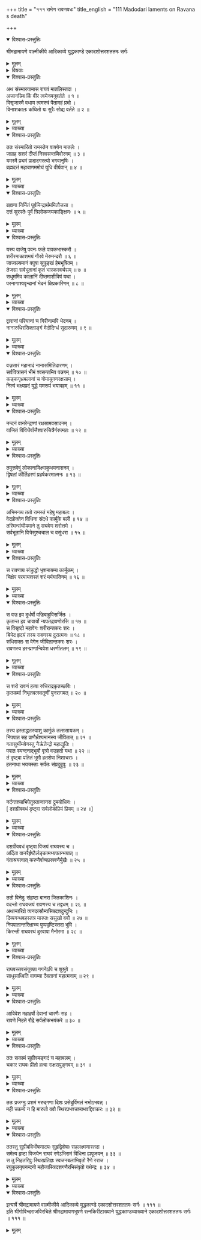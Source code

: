 +++
title = "१११ रामेण रावणवधः"
title_english = "111 Madodari laments on Ravana s death"

+++

<details open><summary>विश्वास-प्रस्तुतिः</summary>

श्रीमद्रामायणे वाल्मीकीये आदिकाव्ये युद्धकाण्डे एकादशोत्तरशततमः सर्गः
</details>

<details><summary>मूलम्</summary>

श्रीमद्रामायणे वाल्मीकीये आदिकाव्ये युद्धकाण्डे एकादशोत्तरशततमः सर्गः
</details>

<details><summary>विषयाः</summary>

रावणस्य पूर्वपूर्वस्मिन्शिरसिछिन्नेछिन्नेपि पुनः पुनः शिरोन्तरप्ररोहेसति मातलिसमु -द्बोधितेन रामेण ब्रह्मास्त्रेण रावणहृदयविभेदनम् ॥ १ ॥ रावणेहते हर्षादिन्द्रादिभी रामरथोपरिपुष्पवर्षणम् ॥ २ ॥ सुग्रीव विभीषणादिभिर्हर्षाच्छ्रीरामाभिपूजनम् ॥ ३ ॥

</details>

<details open><summary>विश्वास-प्रस्तुतिः</summary>

अथ संस्मारयामास राघवं मातलिस्तदा ।  
अजानन्निव किं वीर त्वमेनमनुवर्तते ॥ १ ॥  
विसृजास्मै वधाय त्वमस्त्रं पैतामहं प्रभो ।  
विनाशकालः कथितो यः सुरैः सोद्य वर्तते ॥ २ ॥
</details>

<details><summary>मूलम्</summary>

अथ संस्मारयामास राघवं मातलिस्तदा ।  
अजानन्निव किं वीर त्वमेनमनुवर्तते ॥ १ ॥  
विसृजास्मै वधाय त्वमस्त्रं पैतामहं प्रभो ।  
विनाशकालः कथितो यः सुरैः सोद्य वर्तते ॥ २ ॥
</details>

<details><summary>व्याख्या</summary>

अथ रावणवधः – अथ संस्मारयामासेत्यादिश्लोकद्वयमेकान्वयम् ॥ अजानन्निव ब्रह्मास्त्रमजानन्निव एनं रावणं अनुवर्तसे अस्त्रस्य प्रत्यास्त्रप्रयोगमात्रं करोषि । विनाशकालः मानुषेण वध इत्युक्तः कालः ॥ १-२ ॥
</details>

<details open><summary>विश्वास-प्रस्तुतिः</summary>

ततः संस्मारितो रामस्तेन वाक्येन मातलेः ।  
जग्राह सशरं दीप्तं निश्वसन्तमिवोरगम् ॥ ३ ॥  
यमस्मै प्रथमं प्रादादगस्त्यो भगवानृषिः ।  
ब्रह्मदत्तं महाबाणममोघं युधि वीर्यवान् ॥ ४ ॥
</details>

<details><summary>मूलम्</summary>

ततः संस्मारितो रामस्तेन वाक्येन मातलेः ।  
जग्राह सशरं दीप्तं निश्वसन्तमिवोरगम् ॥ ३ ॥  
यमस्मै प्रथमं प्रादादगस्त्यो भगवानृषिः ।  
ब्रह्मदत्तं महाबाणममोघं युधि वीर्यवान् ॥ ४ ॥
</details>

<details><summary>व्याख्या</summary>

ततः संस्मारित इत्याद्येकादश श्लोका एकान्वयाः ॥ ३–४ ॥
</details>

<details open><summary>विश्वास-प्रस्तुतिः</summary>

ब्रह्मणा निर्मितं पूर्वमिन्द्रार्थममितौजसा ।  
दत्तं सुरपतेः पूर्वं त्रिलोकजयकाङ्क्षिणः ॥ ५ ॥
</details>

<details><summary>मूलम्</summary>

ब्रह्मणा निर्मितं पूर्वमिन्द्रार्थममितौजसा ।  
दत्तं सुरपतेः पूर्वं त्रिलोकजयकाङ्क्षिणः ॥ ५ ॥
</details>

<details><summary>व्याख्या</summary>

प्रथमं पूर्वं दण्डकारण्ये । ब्रह्मदत्तमित्येतद्विवृणोति – ब्रह्मणेत्यादिना ॥ ५ ॥
</details>

<details open><summary>विश्वास-प्रस्तुतिः</summary>

यस्य वाजेषु पवनः फले पावकभास्करौ ।  
शरीरमाकाशमयं गौरवे मेरुमन्दरौ ॥ ६ ॥  
जाज्वल्यमानं वपुषा सुपुङ्खं हेमभूषितम् ।  
तेजसा सर्वभूतानां कृतं भास्करवर्चसम् ॥ ७ ॥  
सधूममिव कालानिं दीप्तमाशीविषं यथा ।  
परनागाश्ववृन्दानां भेदनं क्षिप्रकारिणम् ॥ ८ ॥
</details>

<details><summary>मूलम्</summary>

यस्य वाजेषु पवनः फले पावकभास्करौ ।  
शरीरमाकाशमयं गौरवे मेरुमन्दरौ ॥ ६ ॥  
जाज्वल्यमानं वपुषा सुपुङ्खं हेमभूषितम् ।  
तेजसा सर्वभूतानां कृतं भास्करवर्चसम् ॥ ७ ॥  
सधूममिव कालानिं दीप्तमाशीविषं यथा ।  
परनागाश्ववृन्दानां भेदनं क्षिप्रकारिणम् ॥ ८ ॥
</details>

<details><summary>व्याख्या</summary>

यस्य वाजेष्विति । पवनादीनामधिदेवतात्वेनावस्थानं । फले शल्ये । तेजसा सारांशेन कृतम् ॥ ६-८ ॥
</details>

<details open><summary>विश्वास-प्रस्तुतिः</summary>

द्वाराणां परिघाणां च गिरीणामपि भेदनम् ।  
नानारुधिरसिक्ताङ्गं मेदोदिग्धं सुदारुणम् ॥ ९ ॥
</details>

<details><summary>मूलम्</summary>

द्वाराणां परिघाणां च गिरीणामपि भेदनम् ।  
नानारुधिरसिक्ताङ्गं मेदोदिग्धं सुदारुणम् ॥ ९ ॥
</details>

<details><summary>व्याख्या</summary>

द्वाराणां रिपुगोपुराणां । नानारुधिरेति वध्यासुरभेदात् । मेदः मांसविशेषः ॥ ९ ॥
</details>

<details open><summary>विश्वास-प्रस्तुतिः</summary>

वज्रसारं महानादं नानासमितिदारणम् ।  
सर्ववित्रासनं भीमं श्वसन्तमिव पन्नगम् ॥ १० ॥  
कङ्कगृध्रबलानां च गोमायुगणरक्षसाम् ।  
नित्यं भक्ष्यप्रदं युद्धे यमरूपं भयावहम् ॥ ११ ॥
</details>

<details><summary>मूलम्</summary>

वज्रसारं महानादं नानासमितिदारणम् ।  
सर्ववित्रासनं भीमं श्वसन्तमिव पन्नगम् ॥ १० ॥  
कङ्कगृध्रबलानां च गोमायुगणरक्षसाम् ।  
नित्यं भक्ष्यप्रदं युद्धे यमरूपं भयावहम् ॥ ११ ॥
</details>

<details><summary>व्याख्या</summary>

वज्रसारं वज्रतुल्यदार्ढ्यं । नानासमितिदारणं कपटयुद्धस्यापि निवर्तकं । सर्ववित्रासनत्वे हेतुः—भीममिति । दीप्तं श्वसन्तमिति भेदादुपमानभेदः ॥ १० – ११ ॥
</details>

<details open><summary>विश्वास-प्रस्तुतिः</summary>

नन्दनं वानरेन्द्राणां रक्षसामवसादनम् ।  
वाजितं विविधैर्वाजैश्वारुचित्रैर्गरुत्मतः ॥ १२ ॥
</details>

<details><summary>मूलम्</summary>

नन्दनं वानरेन्द्राणां रक्षसामवसादनम् ।  
वाजितं विविधैर्वाजैश्वारुचित्रैर्गरुत्मतः ॥ १२ ॥
</details>

<details><summary>व्याख्या</summary>

बलाः गृध्र विशेषाः । रक्षसां पिशाचसहचारिणां । यमरूपं यमतुल्यं यथा भवति तथा भयावहमिति वित्रासनाद्भेदः । गरुत्मतः वाजैः पत्रैः । वाजितं संजातपत्रं । गरुडपत्रकृतपत्रमित्यर्थः ॥ १२ ॥
</details>

<details open><summary>विश्वास-प्रस्तुतिः</summary>

तमुत्तमेषुं लोकानामिक्ष्वाकुभयनाशनम् ।  
द्विषतां कीर्तिहरणं प्रहर्षकरमात्मनः ॥ १३ ॥
</details>

<details><summary>मूलम्</summary>

तमुत्तमेषुं लोकानामिक्ष्वाकुभयनाशनम् ।  
द्विषतां कीर्तिहरणं प्रहर्षकरमात्मनः ॥ १३ ॥
</details>

<details><summary>व्याख्या</summary>

लोकानां मध्ये उत्तमेषु प्रहर्षकरमात्मन इत्यन्तस्य जग्राहेत्यनेन संबन्धः ॥ १३ ॥
</details>

<details open><summary>विश्वास-प्रस्तुतिः</summary>

अभिमन्त्र्य ततो रामस्तं महेषु महाबलः ।  
वेदप्रोक्तेन विधिना संदधे कार्मुके बली ॥ १४ ॥  
तस्मिन्संघीयमाने तु राघवेण शरोत्तमे ।  
सर्वभूतानि वित्रेसुश्चचाल च वसुंधरा ॥ १५ ॥
</details>

<details><summary>मूलम्</summary>

अभिमन्त्र्य ततो रामस्तं महेषु महाबलः ।  
वेदप्रोक्तेन विधिना संदधे कार्मुके बली ॥ १४ ॥  
तस्मिन्संघीयमाने तु राघवेण शरोत्तमे ।  
सर्वभूतानि वित्रेसुश्चचाल च वसुंधरा ॥ १५ ॥
</details>

<details><summary>व्याख्या</summary>

ततः ग्रहणानन्तरं तं इषं संदधे ॥ १४-१५ ॥
</details>

<details open><summary>विश्वास-प्रस्तुतिः</summary>

स रावणाय संक्रुद्धो भृशमायम्य कार्मुकम् ।  
चिक्षेप परमायत्तस्तं शरं मर्मघातिनम् ॥ १६ ॥
</details>

<details><summary>मूलम्</summary>

स रावणाय संक्रुद्धो भृशमायम्य कार्मुकम् ।  
चिक्षेप परमायत्तस्तं शरं मर्मघातिनम् ॥ १६ ॥
</details>

<details><summary>व्याख्या</summary>

रावणाय चिक्षेपेत्यन्वयः ॥ १६ ॥
</details>

<details open><summary>विश्वास-प्रस्तुतिः</summary>

स वज्र इव दुर्धर्षो वज्रिबाहुविसर्जितः ।  
कृतान्त इव चावार्यो न्यपतद्रावणोरसि ॥ १७ ॥  
स विसृष्टो महावेगः शरीरान्तकरः शरः ।  
बिभेद हृदयं तस्य रावणस्य दुरात्मनः ॥ १८ ॥  
रुधिराक्तः स वेगेन जीवितान्तकरः शरः ।  
रावणस्य हरन्प्राणान्विवेश धरणीतलम् ॥ १९ ॥
</details>

<details><summary>मूलम्</summary>

स वज्र इव दुर्धर्षो वज्रिबाहुविसर्जितः ।  
कृतान्त इव चावार्यो न्यपतद्रावणोरसि ॥ १७ ॥  
स विसृष्टो महावेगः शरीरान्तकरः शरः ।  
बिभेद हृदयं तस्य रावणस्य दुरात्मनः ॥ १८ ॥  
रुधिराक्तः स वेगेन जीवितान्तकरः शरः ।  
रावणस्य हरन्प्राणान्विवेश धरणीतलम् ॥ १९ ॥
</details>

<details><summary>व्याख्या</summary>

वज्रिबाहुविसर्जितो वज्र इवेत्यन्वयः ॥ १७–१९ ॥
</details>

<details open><summary>विश्वास-प्रस्तुतिः</summary>

स शरो रावणं हत्वा रुधिराद्रकृतच्छविः ।  
कृतकर्मा निभृतवत्स्वतूणीं पुनरागमत् ॥ २० ॥
</details>

<details><summary>मूलम्</summary>

स शरो रावणं हत्वा रुधिराद्रकृतच्छविः ।  
कृतकर्मा निभृतवत्स्वतूणीं पुनरागमत् ॥ २० ॥
</details>

<details><summary>व्याख्या</summary>

निभृतवत् विनीतवत् ॥ २० ॥
</details>

<details open><summary>विश्वास-प्रस्तुतिः</summary>

तस्य हस्ताद्धतस्याशु कार्मुकं तत्ससायकम् ।  
निपपात सह प्राणैर्भ्रश्यमानस्य जीवितात् ॥ २१ ॥  
गतासुर्भीमवेगस्तु नैर्ऋतेन्द्रो महाद्युतिः ।  
पपात स्यन्दनाद्भूमौ वृत्रो वज्रहतो यथा ॥ २२ ॥  
तं दृष्ट्वा पतितं भूमौ हतशेषा निशाचराः ।  
हतनाथा भयत्रस्ताः सर्वतः संप्रदुद्रुवुः ॥ २३ ॥
</details>

<details><summary>मूलम्</summary>

तस्य हस्ताद्धतस्याशु कार्मुकं तत्ससायकम् ।  
निपपात सह प्राणैर्भ्रश्यमानस्य जीवितात् ॥ २१ ॥  
गतासुर्भीमवेगस्तु नैर्ऋतेन्द्रो महाद्युतिः ।  
पपात स्यन्दनाद्भूमौ वृत्रो वज्रहतो यथा ॥ २२ ॥  
तं दृष्ट्वा पतितं भूमौ हतशेषा निशाचराः ।  
हतनाथा भयत्रस्ताः सर्वतः संप्रदुद्रुवुः ॥ २३ ॥
</details>

<details><summary>व्याख्या</summary>

प्राणैः सह जीवितात् प्राणधारणयत्नात् भ्रश्यमानस्य तस्य हस्तात् संसायकं कार्मुकं पपात ॥ २१ – २३ ॥
</details>

<details open><summary>विश्वास-प्रस्तुतिः</summary>

नर्दन्तश्चाभिपेतुस्तान्वानरा द्रुमयोधिनः ।  
\[ दशग्रीववधं दृष्ट्वा सर्वलोकप्रियं प्रियम् ॥ २४ ॥\]
</details>

<details><summary>मूलम्</summary>

नर्दन्तश्चाभिपेतुस्तान्वानरा द्रुमयोधिनः ।  
\[ दशग्रीववधं दृष्ट्वा सर्वलोकप्रियं प्रियम् ॥ २४ ॥\]
</details>

<details><summary>व्याख्या</summary>

नर्दन्तश्चेत्यर्धमेकं वाक्यम् ॥ २४ ॥
</details>

<details open><summary>विश्वास-प्रस्तुतिः</summary>

दशग्रीववधं दृष्ट्वा विजयं राघवस्य च ।  
अर्दिता वानरैर्हृष्टैर्लङ्कामभ्यपतन्भयात् ॥  
गंताश्रयत्वात् करुणैर्वाष्पप्रस्रवणैर्मुखैः ॥ २५ ॥
</details>

<details><summary>मूलम्</summary>

दशग्रीववधं दृष्ट्वा विजयं राघवस्य च ।  
अर्दिता वानरैर्हृष्टैर्लङ्कामभ्यपतन्भयात् ॥  
गंताश्रयत्वात् करुणैर्वाष्पप्रस्रवणैर्मुखैः ॥ २५ ॥
</details>

<details><summary>व्याख्या</summary>

दशग्रीवेत्यादिसार्धश्लोक एकान्वयः ॥ मुखैः उपलक्षिताः । राक्षसा इति शेषः ॥ २५ ॥
</details>

<details open><summary>विश्वास-प्रस्तुतिः</summary>

ततो विनेदुः संहृष्टा बानरा जितकाशिनः ।  
वदन्तो राघवजयं रावणस्य च तद्वधम् ॥ २६ ॥  
अथान्तरिक्षे व्यनदत्सौम्यस्त्रिदशदुन्दुभिः ।  
दिव्यगन्धवहस्तत्र मारुतः ससुखो ववौ ॥ २७ ॥  
निपपातान्तरिक्षाच्च पुष्पवृष्टिस्तदा भुवि ।  
किरन्ती राघवरथं दुरवापा मैनोरमा ॥ २८ ॥
</details>

<details><summary>मूलम्</summary>

ततो विनेदुः संहृष्टा बानरा जितकाशिनः ।  
वदन्तो राघवजयं रावणस्य च तद्वधम् ॥ २६ ॥  
अथान्तरिक्षे व्यनदत्सौम्यस्त्रिदशदुन्दुभिः ।  
दिव्यगन्धवहस्तत्र मारुतः ससुखो ववौ ॥ २७ ॥  
निपपातान्तरिक्षाच्च पुष्पवृष्टिस्तदा भुवि ।  
किरन्ती राघवरथं दुरवापा मैनोरमा ॥ २८ ॥
</details>

<details><summary>व्याख्या</summary>

तद्वधं तं वधम् ॥ २६-२८ ॥
</details>

<details open><summary>विश्वास-प्रस्तुतिः</summary>

राघवस्तवसंयुक्ता गगनेऽपि च शुश्रुवे ।  
साधुसाध्विति वागम्या दैवतानां महात्मनाम् ॥ २९ ॥
</details>

<details><summary>मूलम्</summary>

राघवस्तवसंयुक्ता गगनेऽपि च शुश्रुवे ।  
साधुसाध्विति वागम्या दैवतानां महात्मनाम् ॥ २९ ॥
</details>

<details><summary>व्याख्या</summary>

राघवस्तवसंयुक्ता वागित्यन्वयः ॥ २९ ॥
</details>

<details open><summary>विश्वास-प्रस्तुतिः</summary>

आविवेश महाहर्षो देवानां चारणैः सह ।  
रावणे निहते रौद्रे सर्वलोकभयंकरे ॥ ३० ॥
</details>

<details><summary>मूलम्</summary>

आविवेश महाहर्षो देवानां चारणैः सह ।  
रावणे निहते रौद्रे सर्वलोकभयंकरे ॥ ३० ॥
</details>

<details><summary>व्याख्या</summary>

चारणैः सह चारणैः सहितान् देवानित्यर्थः ॥ ३० ॥
</details>

<details open><summary>विश्वास-प्रस्तुतिः</summary>

ततः सकामं सुग्रीवमङ्गदं च महाबलम् ।  
चकार राघवः प्रीतो हत्वा राक्षसपुङ्गवम् ॥ ३१ ॥
</details>

<details><summary>मूलम्</summary>

ततः सकामं सुग्रीवमङ्गदं च महाबलम् ।  
चकार राघवः प्रीतो हत्वा राक्षसपुङ्गवम् ॥ ३१ ॥
</details>

<details><summary>व्याख्या</summary>

तत इति । सुग्रीववद्युवराजत्वेन प्रत्युपकारायाङ्गदेनापि रावणवधस्य काङ्क्षितत्वात्सकामत्वम् ॥ ३१ ॥
</details>

<details open><summary>विश्वास-प्रस्तुतिः</summary>

ततः प्रजग्मुः प्रशमं मरुद्गणा दिशः प्रसेदुर्विमलं नभोऽभवत् ।  
मही चकम्पे न हि मारुतो ववौ स्थिरप्रभश्चाप्यभवद्दिवाकरः ॥ ३२ ॥
</details>

<details><summary>मूलम्</summary>

ततः प्रजग्मुः प्रशमं मरुद्गणा दिशः प्रसेदुर्विमलं नभोऽभवत् ।  
मही चकम्पे न हि मारुतो ववौ स्थिरप्रभश्चाप्यभवद्दिवाकरः ॥ ३२ ॥
</details>

<details><summary>व्याख्या</summary>

प्रशमं प्रसादं । मरुद्गणाः देवगणाः । मही न चकम्पे महीकम्पाभावस्य शुभसूचकत्वादित्याहुः । रावणवधपर्यन्तं सकम्पा स्थिता मही तद्धानन्तरं निष्कम्पाऽभवदिति चाहुः । ववौ सुखमिति शेषः ॥ ३२ ॥
</details>

<details open><summary>विश्वास-प्रस्तुतिः</summary>

ततस्तु सुग्रीवविभीषणादयः सुहृद्विशेषाः सहलक्ष्मणास्तदा ।  
समेत्य हृष्टा विजयेन राघवं रणेऽभिरामं विधिना ह्यपूजयन् ॥ ३३ ॥  
स तु निहतरिपुः स्थिरप्रतिज्ञः स्वजनबलाभिवृतो रैणे रराज ।  
रघुकुलनृपनन्दनो महौजास्त्रिदशगणैरभिसंवृतो यथेन्द्रः ॥ ३४ ॥
</details>

<details><summary>मूलम्</summary>

ततस्तु सुग्रीवविभीषणादयः सुहृद्विशेषाः सहलक्ष्मणास्तदा ।  
समेत्य हृष्टा विजयेन राघवं रणेऽभिरामं विधिना ह्यपूजयन् ॥ ३३ ॥  
स तु निहतरिपुः स्थिरप्रतिज्ञः स्वजनबलाभिवृतो रैणे रराज ।  
रघुकुलनृपनन्दनो महौजास्त्रिदशगणैरभिसंवृतो यथेन्द्रः ॥ ३४ ॥
</details>

<details><summary>व्याख्या</summary>

सुहृद्विशेषाः जाम्बवदादयः । हिशब्दः पादपूरणे । विजयेन हृष्टा इत्यन्वयः । विधिना क्रमेण ॥ ३३-३४ ॥ फाल्गुनामावास्यायां रावणवधः । यद्वा चैत्रशुद्धप्रतिपदि शिष्टामावास्यायां प्रातःकाले रावणवधः । पूर्वं सर्वरात्रमवर्ततेत्युक्तेः ॥
</details>

<details open><summary>विश्वास-प्रस्तुतिः</summary>

इत्यार्षे श्रीमद्रामायणे वाल्मीकीये आदिकाव्ये युद्धकाण्डे एकादशोत्तरशततमः सर्गः ॥ १११ ॥  
इति श्रीगोविन्दराजविरचिते श्रीमद्रामायणभूषणे रत्नकिरीटाख्याने युद्धकाण्डव्याख्याने एकादशोत्तरशततमः सर्गः ॥ १११ ॥
</details>

<details><summary>मूलम्</summary>

इत्यार्षे श्रीमद्रामायणे वाल्मीकीये आदिकाव्ये युद्धकाण्डे एकादशोत्तरशततमः सर्गः ॥ १११ ॥  
इति श्रीगोविन्दराजविरचिते श्रीमद्रामायणभूषणे रत्नकिरीटाख्याने युद्धकाण्डव्याख्याने एकादशोत्तरशततमः सर्गः ॥ १११ ॥
</details>

